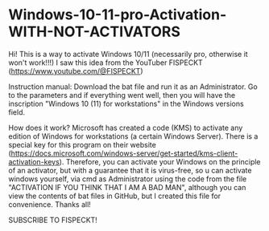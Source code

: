 # Windows-10-11-pro-Activation-WITH-NOT-ACTIVATORS
Hi! This is a way to activate Windows 10/11 (necessarily pro, otherwise it won't work!!!)
I saw this idea from the YouTuber FISPECKT (https://www.youtube.com/@FISPECKT)


Instruction manual: Download the bat file and run it as an Administrator. Go to the parameters and if everything went well, then you will have the inscription "Windows 10 (11) for workstations" in the Windows versions field.


How does it work? 
Microsoft has created a code (KMS) to activate any edition of Windows for workstations (a certain Windows Server). There is a special key for this program on their website (https://docs.microsoft.com/windows-server/get-started/kms-client-activation-keys). Therefore, you can activate your Windows on the principle of an activator, but with a guarantee that it is virus-free, so u can activate windows yourself, via cmd as Administrator using the code from the file "ACTIVATION IF YOU THINK THAT I AM A BAD MAN", although you can view the contents of bat files in GitHub, but I created this file for convenience. Thanks all!

SUBSCRIBE TO FISPECKT!
